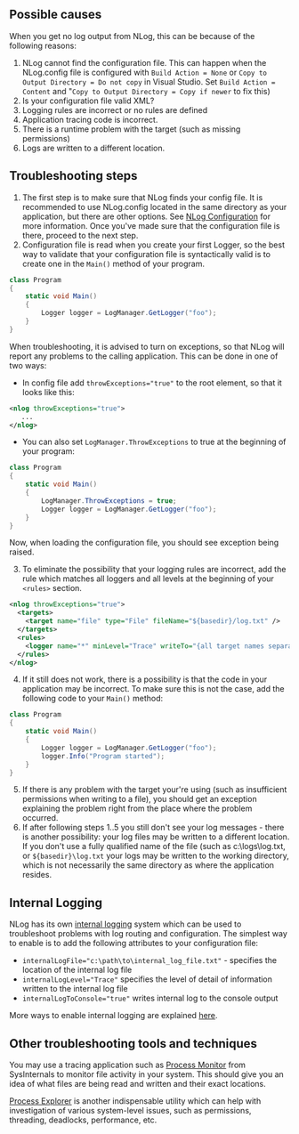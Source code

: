 ## Possible causes

When you get no log output from NLog, this can be because of the following reasons:
 1. NLog cannot find the configuration file. This can happen when the NLog.config file is configured with `Build Action = None` or `Copy to Output Directory = Do not copy` in Visual Studio. Set `Build Action = Content` and "`Copy to Output Directory = Copy if newer` to fix this)
 2. Is your configuration file valid XML? 
 3. Logging rules are incorrect or no rules are defined
 4. Application tracing code is incorrect.
 5. There is a runtime problem with the target (such as missing permissions)
 6. Logs are written to a different location.


## Troubleshooting steps

 1. The first step is to make sure that NLog finds your config file. It is recommended to use NLog.config located in the same directory as your application, but there are other options. See [NLog Configuration](Configuration-file) for more information. Once you've made sure that the configuration file is there, proceed to the next step.
 2. Configuration file is read when you create your first Logger, so the best way to validate that your configuration file is syntactically valid is to create one in the `Main()` method of your program.
```csharp
class Program
{
    static void Main()
    {
        Logger logger = LogManager.GetLogger("foo");
    }
}
```
When troubleshooting, it is advised to turn on exceptions, so that NLog will report any problems to the calling application. This can be done in one of two ways:
  * In config file add `throwExceptions="true"` to the root element, so that it looks like this:
```xml
<nlog throwExceptions="true">
   ...
</nlog>
```
  * You can also set `LogManager.ThrowExceptions` to true at the beginning of your program:
```csharp
class Program
{
    static void Main()
    {
        LogManager.ThrowExceptions = true;
        Logger logger = LogManager.GetLogger("foo");
    }
}
```
Now, when loading the configuration file, you should see exception being raised.

 3. To eliminate the possibility that your logging rules are incorrect, add the rule which matches all loggers and all levels at the beginning of your `<rules>` section.
```xml
<nlog throwExceptions="true">
  <targets>
    <target name="file" type="File" fileName="${basedir}/log.txt" />
  </targets>
  <rules>
    <logger name="*" minLevel="Trace" writeTo="{all target names separated by comma}" />
  </rules>
</nlog>
```
 4. If it still does not work, there is a possibility is that the code in your application may be incorrect. To make sure this is not the case, add the following code to your `Main()` method:
```csharp
class Program
{
    static void Main()
    {
        Logger logger = LogManager.GetLogger("foo");
        logger.Info("Program started"); 
    }
}
```
 5. If there is any problem with the target your're using (such as insufficient permissions when writing to a file), you should get an exception explaining the problem right from the place where the problem occurred.
 6. If after following steps 1..5 you still don't see your log messages - there is another possibility: your log files may be written to a different location. If you don't use a fully qualified name of the file (such as c:\logs\log.txt, or `${basedir}\log.txt` your logs may be written to the working directory, which is not necessarily the same directory as where the application resides.


## Internal Logging

NLog has its own [internal logging](Internal-logging) system which can be used to troubleshoot problems with log routing and configuration. The simplest way to enable is to add the following attributes to your configuration file:

* `internalLogFile="c:\path\to\internal_log_file.txt"` - specifies the location of the internal log file
* `internalLogLevel="Trace"` specifies the level of detail of information written to the internal log file
* `internalLogToConsole="true"` writes internal log to the console output

More ways to enable internal logging are explained [here](Internal-logging).

## Other troubleshooting tools and techniques

You may use a tracing application such as [Process Monitor](http://technet.microsoft.com/en-us/sysinternals/bb896645.aspx) from SysInternals to monitor file activity in your system. This should give you an idea of what files are being read and written and their exact locations.

[Process Explorer](http://technet.microsoft.com/en-us/sysinternals/bb896653.aspx) is another indispensable utility which can help with investigation of various system-level issues, such as permissions, threading, deadlocks, performance, etc.